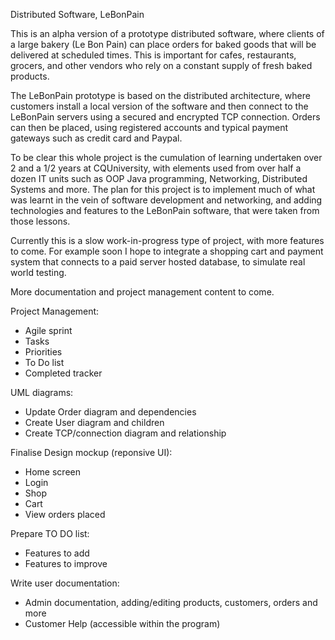 Distributed Software, LeBonPain

This is an alpha version of a prototype distributed software, where clients of a large bakery (Le Bon Pain)
can place orders for baked goods that will be delivered at scheduled times. This is important for cafes, 
restaurants, grocers, and other vendors who rely on a constant supply of fresh baked products.

The LeBonPain prototype is based on the distributed architecture, where customers install a local version 
of the software and then connect to the LeBonPain servers using a secured and encrypted TCP connection. 
Orders can then be placed, using registered accounts and typical payment gateways such as credit card and Paypal.

To be clear this whole project is the cumulation of learning undertaken over 2 and a 1/2 years at CQUniversity, with elements
used from over half a dozen IT units such as OOP Java programming, Networking, Distributed Systems and more.
The plan for this project is to implement much of what was learnt in the vein of software development and networking,
and adding technologies and features to the LeBonPain software, that were taken from those lessons.

Currently this is a slow work-in-progress type of project, with more features to come. For example soon I hope to integrate
a shopping cart and payment system that connects to a paid server hosted database, to simulate real world testing.

More documentation and project management content to come.

Project Management:
- Agile sprint
- Tasks
- Priorities
- To Do list
- Completed tracker

UML diagrams:
- Update Order diagram and dependencies
- Create User diagram and children
- Create TCP/connection diagram and relationship

Finalise Design mockup (reponsive UI):
- Home screen
- Login
- Shop
- Cart
- View orders placed

Prepare TO DO list:
- Features to add
- Features to improve

Write user documentation:
- Admin documentation, adding/editing products, customers, orders and more
- Customer Help (accessible within the program)
